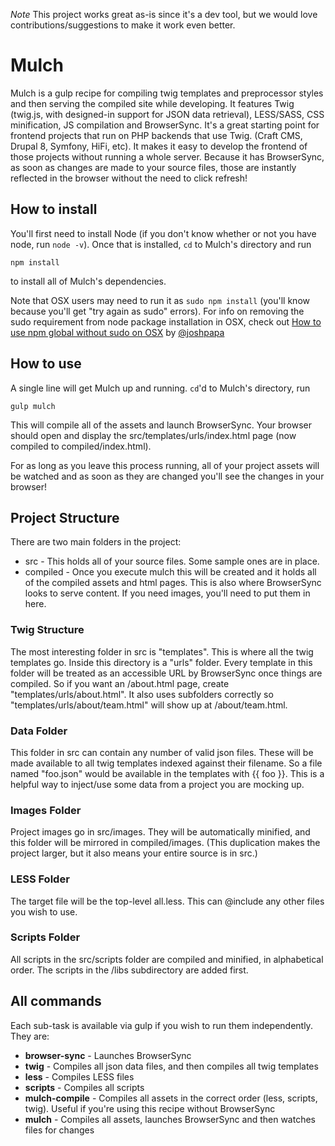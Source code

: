 *Note* This project works great as-is since it's a dev tool, but we would love contributions/suggestions to make it work even better.

# Mulch

Mulch is a gulp recipe for compiling twig templates and preprocessor styles and then serving the compiled site while developing. It features Twig (twig.js, with designed-in support for JSON data retrieval), LESS/SASS, CSS minification, JS compilation and BrowserSync. It's a great starting point for frontend projects that run on PHP backends that use Twig. (Craft CMS, Drupal 8, Symfony, HiFi, etc). It makes it easy to develop the frontend of those projects without running a whole server. Because it has BrowserSync, as soon as changes are made to your source files, those are instantly reflected in the browser without the need to click refresh!

## How to install

You'll first need to install Node (if you don't know whether or not you have node, run `node -v`). Once that is installed, `cd` to Mulch's directory and run

`npm install`

to install all of Mulch's dependencies.

Note that OSX users may need to run it as `sudo npm install` (you'll know because you'll get "try again as sudo" errors). For info on removing the sudo requirement from node package installation in OSX, check out [
How to use npm global without sudo on OSX](http://www.johnpapa.net/how-to-use-npm-global-without-sudo-on-osx/) by [@joshpapa](https://github.com/johnpapa)

## How to use

A single line will get Mulch up and running. `cd`'d to Mulch's directory, run

`gulp mulch`

This will compile all of the assets and launch BrowserSync. Your browser should open and display the src/templates/urls/index.html page (now compiled to compiled/index.html).

For as long as you leave this process running, all of your project assets will be watched and as soon as they are changed you'll see the changes in your browser!

## Project Structure

There are two main folders in the project:

* src - This holds all of your source files. Some sample ones are in place.
* compiled - Once you execute mulch this will be created and it holds all of the compiled assets and html pages. This is also where BrowserSync looks to serve content. If you need images, you'll need to put them in here.

### Twig Structure

The most interesting folder in src is "templates". This is where all the twig templates go. Inside this directory is a "urls" folder. Every template in this folder will be treated as an accessible URL by BrowserSync once things are compiled. So if you want an /about.html page, create "templates/urls/about.html". It also uses subfolders correctly so "templates/urls/about/team.html" will show up at /about/team.html.

### Data Folder

This folder in src can contain any number of valid json files. These will be made available to all twig templates indexed against their filename. So a file named "foo.json" would be available in the templates with {{ foo }}. This is a helpful way to inject/use some data from a project you are mocking up.

### Images Folder
Project images go in src/images. They will be automatically minified, and this folder will be mirrored in compiled/images. (This duplication makes the project larger, but it also means your entire source is in src.)

### LESS Folder

The target file will be the top-level all.less. This can @include any other files you wish to use.

### Scripts Folder

All scripts in the src/scripts folder are compiled and minified, in alphabetical order. The scripts in the /libs subdirectory are added first.

## All commands

Each sub-task is available via gulp if you wish to run them independently. They are:

* **browser-sync** - Launches BrowserSync
* **twig** - Compiles all json data files, and then compiles all twig templates
* **less** - Compiles LESS files
* **scripts** - Compiles all scripts
* **mulch-compile** - Compiles all assets in the correct order (less, scripts, twig). Useful if you're using this recipe without BrowserSync
* **mulch** - Compiles all assets, launches BrowserSync and then watches files for changes